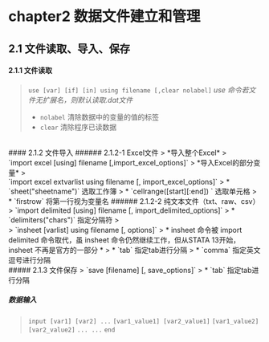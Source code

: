 # chapter2 数据文件建立和管理
## 2.1 文件读取、导入、保存
#### 2.1.1 文件读取
> `use [var] [if] [in] using filename [,clear nolabel]`
> *use 命令若文件无扩展名，则默认读取.dat文件*
> * `nolabel` 清除数据中的变量的值的标签
> * `clear` 清除程序已读数据
<br>
#### 2.1.2 文件导入
###### 2.1.2-1 Excel文件
> *导入整个Excel*
> <br> `import excel [using] filename [,import_excel_options]`
> *导入Excel的部分变量*
> <br> `import excel extvarlist using filename [, import_excel_options]`
> * `sheet("sheetname")` 选取工作簿
> * `cellrange([start][:end]) ` 选取单元格
> * `firstrow` 将第一行视为变量名
###### 2.1.2-2 纯文本文件（txt、raw、csv）
> `import delimited [using] filename [, import_delimited_options]`
> * `delimiters("chars")` 指定分隔符
> <br>
> `insheet [varlist] using filename [, options]`
> * insheet 命令被 import delimited 命令取代，虽 insheet 命令仍然继续工作，但从STATA 13开始，insheet 不再是官方的一部分 *
> * `tab` 指定tab进行分隔
> * `comma` 指定英文逗号进行分隔
<br>
##### 2.1.3 文件保存
> `save [filename] [, save_options]`
> * `tab` 指定tab进行分隔

##### 数据输入
> `input [var1] [var2] ...`
> `[var1_value1] [var2_value1]`
> `[var1_value2] [var2_value2]`
> `... ...`
> `end`
